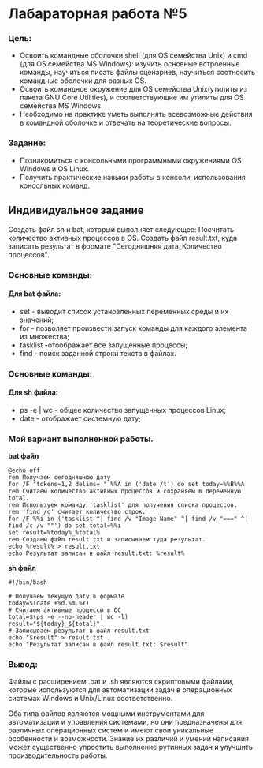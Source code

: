 # Лабараторная работа №5
### Цель:
* Освоить командные оболочки shell (для OS семейства Unix) и cmd (для OS семейства MS Windows): изучить основные встроенные команды, научиться писать файлы сценариев, научиться соотносить командные оболочки для разных OS.
* Освоить командное окружение для OS семейства Unix(утилиты из пакета GNU Core Utilities), и соответствующие им утилиты для OS семейства MS Windows.
* Необходимо на практике уметь выполнять всевозможные действия в командной оболочке и отвечать на теоретические вопросы.
### Задание:
* Познакомиться с консольными программными окружениями OS Windows и OS Linux.
* Получить практические навыки работы в консоли, использования консольных команд.

## Индивидуальное задание
Создать файл sh и bat, который выполняет следующее: 
Посчитать количество активных процессов в OS. Создать файл result.txt, куда записать результат в формате "Сегодняшняя дата_Количество процессов".

### Основные команды:
#### Для bat файла:
 * set - выводит список установленных переменных среды и их значений;
 * for - позволяет произвести запуск команды для каждого элемента из множества;
 * tasklist -отоображает все запущенные процессы;
 * find - поиск заданной строки текста в файлах.

### Основные команды:
#### Для sh файла:
 * ps -e | wc - общее количество запущенных процессов Linux;
 * date - отображает системную дату;

### Мой вариант выполненной работы.
**bat файл**
```
@echo off
rem Получаем сегодняшнюю дату
for /F "tokens=1,2 delims= " %%A in ('date /t') do set today=%%B%%A
rem Считаем количество активных процессов и сохраняем в переменную total.
rem Используем команду 'tasklist' для получения списка процессов.
rem 'find /c' считает количество строк.
for /F %%i in ('tasklist ^| find /v "Image Name" ^| find /v "===" ^| find /c /v ""') do set total=%%i
set result=%today%_%total%
rem Создаем файл result.txt и записываем туда результат.
echo %result% > result.txt
echo Результат записан в файл result.txt: %result%
```

**sh файл**
```
#!/bin/bash

# Получаем текущую дату в формате
today=$(date +%d.%m.%Y)
# Считаем активные процессы в ОС
total=$(ps -e --no-header | wc -l)
result="${today}_${total}"
# Записываем результат в файл result.txt
echo "$result" > result.txt
echo "Результат записан в файл result.txt: $result"
```


### Вывод:
Файлы с расширением .bat и .sh являются скриптовыми файлами, которые используются для автоматизации задач в операционных системах Windows и Unix/Linux соответственно. 

Оба типа файлов являются мощными инструментами для автоматизации и управления системами, но они предназначены для различных операционных систем и имеют свои уникальные особенности и возможности. Знание их различий и умений написания может существенно упростить выполнение рутинных задач и улучшить производительность работы.
